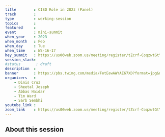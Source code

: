 ```yaml
---
title        : CISO Role in 2023 (Panel)
track        :
type         : working-session
topics       :
featured     :
event        : mini-summit
when_year    : 2023
when_month   : Feb
when_day     : Tue
when_time    : WS-16-17
hey_summit   : https://us06web.zoom.us/meeting/register/tZcrf-CoqzwtGtYIggPcQ178J8F7bTi80Arq
session_slack:
#status       : draft
description  :
banner       : https://pbs.twimg.com/media/FotEewAWYAE67XD?format=jpg&name=900x900
organizers   :
    - Dinis Cruz
    - Sheetal Joseph
    - Abbas Haidar
    - Tim Ward
    - Sarb Sembhi
youtube_link :
zoom_link    : https://us06web.zoom.us/meeting/register/tZcrf-CoqzwtGtYIggPcQ178J8F7bTi80Arq
---
```


## About this session
